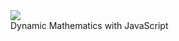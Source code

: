 <div class="text-center">
    <img class="h-fix-xxl w-auto" src="{{ relBase }}/media/logo.png" />
    <div class="smallest">
        Dynamic Mathematics with JavaScript
    </div>
</div>